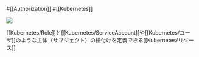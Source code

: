 #[[Authorization]] #[[Kubernetes]]

![](https://github.com/kubernetes/community/raw/master/icons/png/resources/labeled/rb-128.png)

[[Kubernetes/Role]]と[[Kubernetes/ServiceAccount]]や[[Kubernetes/ユーザ]]のような主体（サブジェクト）の紐付けを定義できる[[Kubernetes/リソース]]